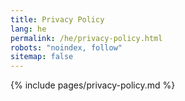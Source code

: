 ```yaml
---
title: Privacy Policy
lang: he
permalink: /he/privacy-policy.html
robots: "noindex, follow"
sitemap: false
---
```


{% include pages/privacy-policy.md %}
